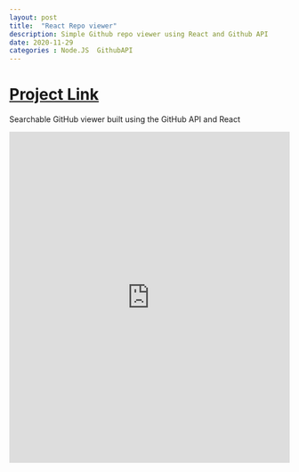 ```yaml
---
layout: post
title:  "React Repo viewer"
description: Simple Github repo viewer using React and Github API
date: 2020-11-29
categories : Node.JS  GithubAPI
---
```


# [Project Link](https://github.com/vrajeshr/react-repo-viewer)

Searchable GitHub viewer built using the GitHub API and React

<div style='position:relative; padding-bottom:calc(109.39% + 44px)'><iframe src='https://gfycat.com/ifr/ThirdSatisfiedEgret' frameborder='0' scrolling='no' width='100%' height='100%' style='position:absolute;top:0;left:0;' allowfullscreen></iframe></div>